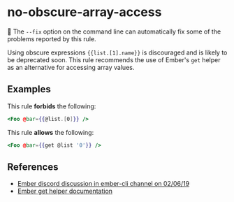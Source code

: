 # no-obscure-array-access

🔧 The `--fix` option on the command line can automatically fix some of the problems reported by this rule.

Using obscure expressions `{{list.[1].name}}` is discouraged and is likely to be deprecated soon.
This rule recommends the use of Ember's `get` helper as an alternative for accessing array values.

## Examples

This rule **forbids** the following:

```hbs
<Foo @bar={{@list.[0]}} />
```

This rule **allows** the following:

```hbs
<Foo @bar={{get @list '0'}} />
```

## References

- [Ember discord discussion in ember-cli channel on 02/06/19](https://discord.com/channels/480462759797063690/486548111221719040/542753450144956436)
- [Ember get helper documentation](https://guides.emberjs.com/release/components/helper-functions/#toc_the-get-helper)
